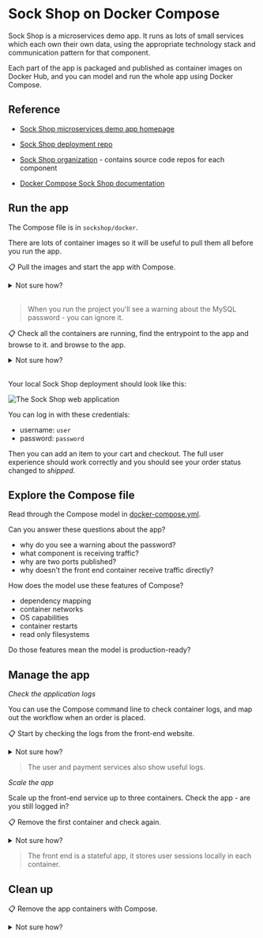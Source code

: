 # Sock Shop on Docker Compose

Sock Shop is a microservices demo app. It runs as lots of small services which each own their own data, using the appropriate technology stack and communication pattern for that component.

Each part of the app is packaged and published as container images on Docker Hub, and you can model and run the whole app using Docker Compose.

## Reference

- [Sock Shop microservices demo app homepage](https://microservices-demo.github.io) 

- [Sock Shop deployment repo](https://github.com/microservices-demo/microservices-demo)

- [Sock Shop organization](https://github.com/microservices-demo) - contains source code repos for each component

- [Docker Compose Sock Shop documentation](https://microservices-demo.github.io/deployment/docker-compose.html)


## Run the app

The Compose file is in `sockshop/docker`.

There are lots of container images so it will be useful to pull them all before you run the app.

📋 Pull the images and start the app with Compose.

<details>
  <summary>Not sure how?</summary>

```
# pulls all the images in the model:
docker compose -f ./sockshop/docker/docker-compose.yml pull

# starts all containers in detached mode:
docker compose -f ./sockshop/docker/docker-compose.yml up -d
```

</details><br />

> When you run the project you'll see a warning about the MySQL password - you can ignore it.

📋 Check all the containers are running, find the entrypoint to the app and browse to it. and browse to the app. 

<details>
  <summary>Not sure how?</summary>

```
# this will show container status and published ports:
docker compose -f ./sockshop/docker/docker-compose.yml ps
```

</details><br />

Your local Sock Shop deployment should look like this:

![The Sock Shop web application](/img/sock-shop.png)

You can log in with these credentials:

- username: `user`
- password: `password`

Then you can add an item to your cart and checkout. The full user experience should work correctly and you should see your order status changed to _shipped_.

## Explore the Compose file

Read through the Compose model in [docker-compose.yml](docker-compose.yml).

Can you answer these questions about the app?

- why do you see a warning about the password?
- what component is receiving traffic?
- why are two ports published?
- why doesn't the front end container receive traffic directly?

How does the model use these features of Compose?

- dependency mapping
- container networks
- OS capabilities 
- container restarts
- read only filesystems

Do those features mean the model is production-ready?

## Manage the app

_Check the application logs_

You can use the Compose command line to check container logs, and map out the workflow when an order is placed.

📋 Start by checking the logs from the front-end website.

<details>
  <summary>Not sure how?</summary>

```
docker compose -f ./sockshop/docker/docker-compose.yml logs front-end
```

</details>

> The user and payment services also show useful logs.

_Scale the app_

Scale up the front-end service up to three containers. Check the app - are you still logged in? 

📋 Remove the first container and check again.

<details>
  <summary>Not sure how?</summary>

```
docker compose -f ./sockshop/docker/docker-compose.yml up -d --scale front-end=3

docker rm -f docker_front-end_1
```

</details>

> The front end is a stateful app, it stores user sessions locally in each container.

## Clean up

📋 Remove the app containers with Compose.

<details>
  <summary>Not sure how?</summary>

```
docker compose -f ./sockshop/docker/docker-compose.yml down
```

</details>